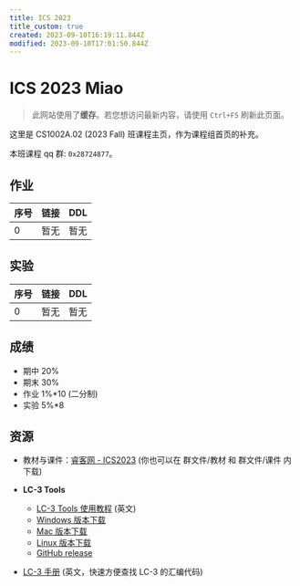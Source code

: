 ```yaml
---
title: ICS 2023
title_custom: true
created: 2023-09-10T16:19:11.844Z
modified: 2023-09-10T17:01:50.844Z
---
```


# ICS 2023 Miao

> 此网站使用了**缓存**。若您想访问最新内容，请使用 `Ctrl+F5` 刷新此页面。

这里是 CS1002A.02 (2023 Fall) 班课程主页，作为课程组首页的补充。

本班课程 qq 群: `0x28724877`。

## 作业

| 序号 | 链接 | DDL  |
| ---- | ---- | ---- |
| 0    | 暂无 | 暂无 |

## 实验

| 序号 | 链接 | DDL  |
| ---- | ---- | ---- |
| 0    | 暂无 | 暂无 |

## 成绩

- 期中 20%
- 期末 30%
- 作业 1%*10 (二分制)
- 实验 5%*8

## 资源

- 教材与课件：[睿客网 - ICS2023](https://rec.ustc.edu.cn/share/57e3e4c0-4fb8-11ee-9f43-61828edc81c6) (你也可以在 群文件/教材 和 群文件/课件 内下载)

- **LC-3 Tools**
    - [LC-3 Tools 使用教程](http://acsa.ustc.edu.cn/ics/download/lc3/GuideToUsingLC3Tools.pdf) (英文)
    - [Windows 版本下载](http://acsa.ustc.edu.cn/ics/download/lc3/LC3Tools-2.0.2.exe)
    - [Mac 版本下载](http://acsa.ustc.edu.cn/ics/download/lc3/LC3Tools-2.0.2.dmg)
    - [Linux 版本下载](http://acsa.ustc.edu.cn/ics/download/lc3/lc3tools-2.0.2.tar.gz)
    - [GitHub release](https://github.com/chiragsakhuja/lc3tools/releases)
- [LC-3 手册](http://acsa.ustc.edu.cn/ics/download/lc3/lc3-handbook.pdf) (英文，快速方便查找 LC-3 的汇编代码)